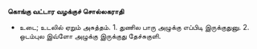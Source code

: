 **கொங்கு வட்டார வழக்குச் சொல்லகராதி**
- உடை; உடலில் ஏறும் அசுத்தம். 1. துணில பாரு அழுக்கு எப்பிடி இருக்குதுனு. 2. ஒடம்புல இவ்ளோ அழுக்கு இருக்குது தேச்சுகுளி.

